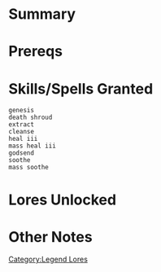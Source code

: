 # Summary

# Prereqs

# Skills/Spells Granted

`genesis`  
`death shroud`  
`extract`  
`cleanse`  
`heal iii`  
`mass heal iii`  
`godsend`  
`soothe`  
`mass soothe`

# Lores Unlocked

# Other Notes

[Category:Legend Lores](Category:Legend_Lores "wikilink")

